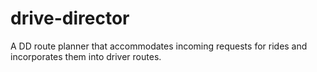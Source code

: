# drive-director
A DD route planner that accommodates incoming requests for rides and incorporates them into driver routes.
